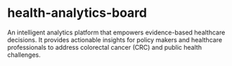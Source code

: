 # health-analytics-board
An intelligent analytics platform that empowers evidence-based healthcare decisions. It provides actionable insights for policy makers and healthcare professionals to address colorectal cancer (CRC) and public health challenges.
